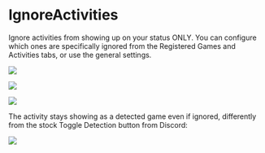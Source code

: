 # IgnoreActivities

Ignore activities from showing up on your status ONLY. You can configure which ones are specifically ignored from the Registered Games and Activities tabs, or use the general settings.

![](https://github.com/user-attachments/assets/f0c19060-0ecf-4f1c-8165-a5aa40143c82)

![](https://github.com/user-attachments/assets/73c3fa7a-5b90-41ee-a4d6-91fa76458b74)

![](https://github.com/user-attachments/assets/1ab3fe73-3911-48d1-8a08-e976af614b41)

The activity stays showing as a detected game even if ignored, differently from the stock Toggle Detection button from Discord:

![](https://github.com/user-attachments/assets/08ea60c3-3a31-42de-ae4c-7535fbf1b45a)
